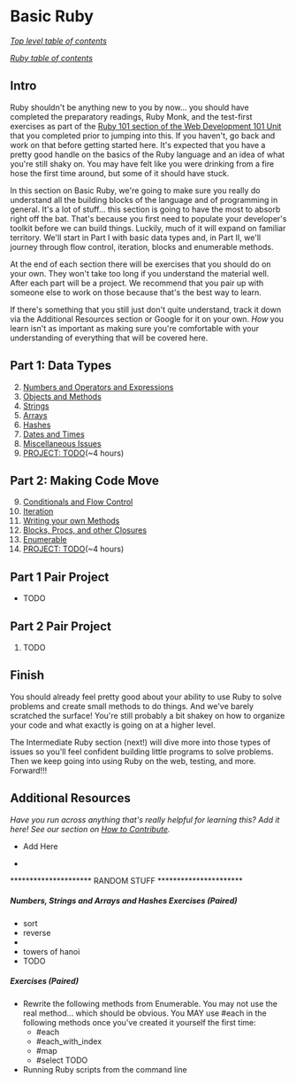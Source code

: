 # Basic Ruby

*[Top level table of contents](/README.md)*

*[Ruby table of contents](/ruby/ruby.md#table-of-contents)*


## Intro

Ruby shouldn't be anything new to you by now... you should have completed the preparatory readings, Ruby Monk, and the test-first exercises as part of the [Ruby 101 section of the Web Development 101 Unit](/web_development_basics/web_development_basics.md#ruby-101) that you completed prior to jumping into this.  If you haven't, go back and work on that before getting started here.  It's expected that you have a pretty good handle on the basics of the Ruby language and an idea of what you're still shaky on.  You may have felt like you were drinking from a fire hose the first time around, but some of it should have stuck.

In this section on Basic Ruby, we're going to make sure you really do understand all the building blocks of the language and of programming in general.  It's a lot of stuff... this section is going to have the most to absorb right off the bat.  That's because you first need to populate your developer's toolkit before we can build things.  Luckily, much of it will expand on familiar territory.  We'll start in Part I with basic data types and, in Part II, we'll journey through flow control, iteration, blocks and enumerable methods.  

At the end of each section there will be exercises that you should do on your own.  They won't take too long if you understand the material well.  After each part will be a project.  We recommend that you pair up with someone else to work on those because that's the best way to learn.

If there's something that you still just don't quite understand, track it down via the Additional Resources section or Google for it on your own.  *How* you learn isn't as important as making sure you're comfortable with your understanding of everything that will be covered here.  

## Part 1: Data Types
2. [Numbers and Operators and Expressions](numbers_operators_expressions.md)
3. [Objects and Methods](objects_and_methods.md)
4. [Strings](strings.md)
5. [Arrays](arrays.md)
6. [Hashes](hashes.md)
7. [Dates and Times](dates_and_times.md)
8. [Miscellaneous Issues](miscellaneous.md)
9. [PROJECT: TODO](#part-1-pair-project)(~4 hours)

## Part 2: Making Code Move
9. [Conditionals and Flow Control](flow_control.md)
10. [Iteration](iteration.md)
11. [Writing your own Methods](writing_methods.md)
12. [Blocks, Procs, and other Closures](closures.md)
13. [Enumerable](enumerable.md)
1. [PROJECT: TODO](#part-2-pair-project)(~4 hours)

## Part 1 Pair Project
* TODO

## Part 2 Pair Project
1. TODO

## Finish
You should already feel pretty good about your ability to use Ruby to solve problems and create small methods to do things.  And we've barely scratched the surface!  You're still probably a bit shakey on how to organize your code and what exactly is going on at a higher level.  

The Intermediate Ruby section (next!) will dive more into those types of issues so you'll feel confident building little programs to solve problems.  Then we keep going into using Ruby on the web, testing, and more.  Forward!!!

## Additional Resources
*Have you run across anything that's really helpful for learning this?  Add it here!  See our section on [How to Contribute](/contributing.md).*

* Add Here


*

********************* RANDOM STUFF **********************
##### Numbers, Strings and Arrays and Hashes Exercises (Paired)
* sort
* reverse
* 
* towers of hanoi
* TODO

##### Exercises (Paired)
* Rewrite the following methods from Enumerable.  You may not use the real method... which should be obvious.  You MAY use #each in the following methods once you've created it yourself the first time:
    * #each
    * #each_with_index
    * #map
    * #select
TODO
* Running Ruby scripts from the command line

